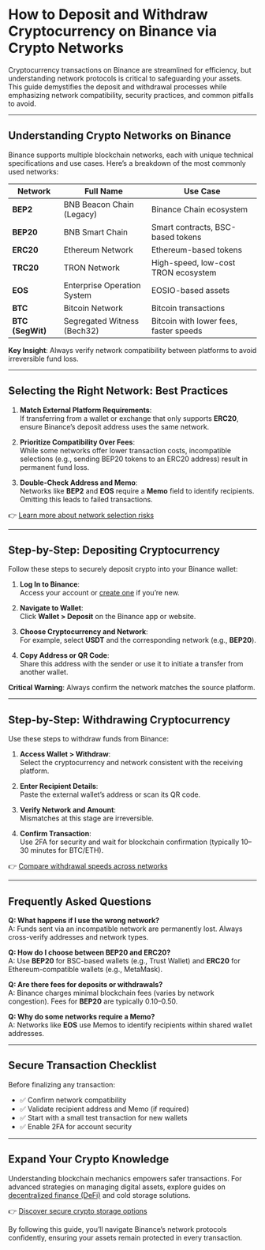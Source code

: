 # How to Deposit and Withdraw Cryptocurrency on Binance via Crypto Networks  

Cryptocurrency transactions on Binance are streamlined for efficiency, but understanding network protocols is critical to safeguarding your assets. This guide demystifies the deposit and withdrawal processes while emphasizing network compatibility, security practices, and common pitfalls to avoid.  

---

## Understanding Crypto Networks on Binance  

Binance supports multiple blockchain networks, each with unique technical specifications and use cases. Here’s a breakdown of the most commonly used networks:  

| **Network**       | **Full Name**                          | **Use Case**                          |  
|--------------------|----------------------------------------|----------------------------------------|  
| **BEP2**           | BNB Beacon Chain (Legacy)              | Binance Chain ecosystem                |  
| **BEP20**          | BNB Smart Chain                        | Smart contracts, BSC-based tokens      |  
| **ERC20**          | Ethereum Network                       | Ethereum-based tokens                  |  
| **TRC20**          | TRON Network                           | High-speed, low-cost TRON ecosystem    |  
| **EOS**            | Enterprise Operation System            | EOSIO-based assets                     |  
| **BTC**            | Bitcoin Network                        | Bitcoin transactions                   |  
| **BTC (SegWit)**   | Segregated Witness (Bech32)            | Bitcoin with lower fees, faster speeds|  

**Key Insight**: Always verify network compatibility between platforms to avoid irreversible fund loss.  

---

## Selecting the Right Network: Best Practices  

1. **Match External Platform Requirements**:  
   If transferring from a wallet or exchange that only supports **ERC20**, ensure Binance’s deposit address uses the same network.  

2. **Prioritize Compatibility Over Fees**:  
   While some networks offer lower transaction costs, incompatible selections (e.g., sending BEP20 tokens to an ERC20 address) result in permanent fund loss.  

3. **Double-Check Address and Memo**:  
   Networks like **BEP2** and **EOS** require a **Memo** field to identify recipients. Omitting this leads to failed transactions.  

👉 [Learn more about network selection risks](https://bit.ly/okx-bonus)  

---

## Step-by-Step: Depositing Cryptocurrency  

Follow these steps to securely deposit crypto into your Binance wallet:  

1. **Log In to Binance**:  
   Access your account or [create one](https://www.binance.com) if you’re new.  

2. **Navigate to Wallet**:  
   Click **Wallet > Deposit** on the Binance app or website.  

3. **Choose Cryptocurrency and Network**:  
   For example, select **USDT** and the corresponding network (e.g., **BEP20**).  

4. **Copy Address or QR Code**:  
   Share this address with the sender or use it to initiate a transfer from another wallet.  

**Critical Warning**: Always confirm the network matches the source platform.  

---

## Step-by-Step: Withdrawing Cryptocurrency  

Use these steps to withdraw funds from Binance:  

1. **Access Wallet > Withdraw**:  
   Select the cryptocurrency and network consistent with the receiving platform.  

2. **Enter Recipient Details**:  
   Paste the external wallet’s address or scan its QR code.  

3. **Verify Network and Amount**:  
   Mismatches at this stage are irreversible.  

4. **Confirm Transaction**:  
   Use 2FA for security and wait for blockchain confirmation (typically 10–30 minutes for BTC/ETH).  

👉 [Compare withdrawal speeds across networks](https://bit.ly/okx-bonus)  

---

## Frequently Asked Questions  

**Q: What happens if I use the wrong network?**  
A: Funds sent via an incompatible network are permanently lost. Always cross-verify addresses and network types.  

**Q: How do I choose between BEP20 and ERC20?**  
A: Use **BEP20** for BSC-based wallets (e.g., Trust Wallet) and **ERC20** for Ethereum-compatible wallets (e.g., MetaMask).  

**Q: Are there fees for deposits or withdrawals?**  
A: Binance charges minimal blockchain fees (varies by network congestion). Fees for **BEP20** are typically $0.10–$0.50.  

**Q: Why do some networks require a Memo?**  
A: Networks like **EOS** use Memos to identify recipients within shared wallet addresses.  

---

## Secure Transaction Checklist  

Before finalizing any transaction:  
- ✅ Confirm network compatibility  
- ✅ Validate recipient address and Memo (if required)  
- ✅ Start with a small test transaction for new wallets  
- ✅ Enable 2FA for account security  

---

## Expand Your Crypto Knowledge  

Understanding blockchain mechanics empowers safer transactions. For advanced strategies on managing digital assets, explore guides on [decentralized finance (DeFi)](https://bit.ly/okx-bonus) and cold storage solutions.  

👉 [Discover secure crypto storage options](https://bit.ly/okx-bonus)  

By following this guide, you’ll navigate Binance’s network protocols confidently, ensuring your assets remain protected in every transaction.